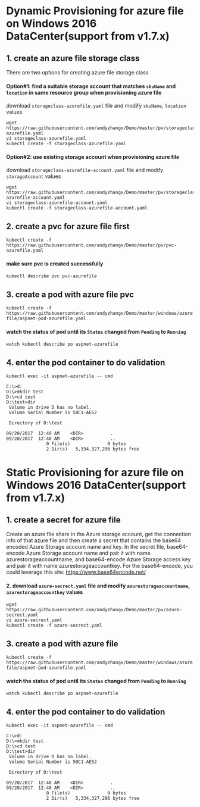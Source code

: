 # Dynamic Provisioning for azure file on Windows 2016 DataCenter(support from v1.7.x)
## 1. create an azure file storage class
There are two options for creating azure file storage class
#### Option#1: find a suitable storage account that matches ```skuName``` and ```location``` in same resource group when provisioning azure file
download `storageclass-azurefile.yaml` file and modify `skuName`, `location` values
```
wget https://raw.githubusercontent.com/andyzhangx/Demo/master/pv/storageclass-azurefile.yaml
vi storageclass-azurefile.yaml
kubectl create -f storageclass-azurefile.yaml
```

#### Option#2: use existing storage account when provisioning azure file
download `storageclass-azurefile-account.yaml` file and modify `storageAccount` values
```
wget https://raw.githubusercontent.com/andyzhangx/Demo/master/pv/storageclass-azurefile-account.yaml
vi storageclass-azurefile-account.yaml
kubectl create -f storageclass-azurefile-account.yaml
```

## 2. create a pvc for azure file first
```kubectl create -f https://raw.githubusercontent.com/andyzhangx/Demo/master/pv/pvc-azurefile.yaml```

#### make sure pvc is created successfully
```kubectl describe pvc pvc-azurefile```

## 3. create a pod with azure file pvc
```kubectl create -f https://raw.githubusercontent.com/andyzhangx/Demo/master/windows/azurefile/aspnet-pod-azurefile.yaml```

#### watch the status of pod until its `Status` changed from `Pending` to `Running`
```watch kubectl describe po aspnet-azurefile```

## 4. enter the pod container to do validation
```kubectl exec -it aspnet-azurefile -- cmd```

```
C:\>d:
D:\>mkdir test
D:\>cd test
D:\test>dir
 Volume in drive D has no label.
 Volume Serial Number is 50C1-AE52

 Directory of D:\test

09/20/2017  12:40 AM    <DIR>          .
09/20/2017  12:40 AM    <DIR>          ..
               0 File(s)              0 bytes
               2 Dir(s)   5,334,327,296 bytes free
```


# Static Provisioning for azure file on Windows 2016 DataCenter(support from v1.7.x)
## 1. create a secret for azure file
Create an azure file share in the Azure storage account, get the connection info of that azure file and then create a secret that contains the base64 encoded Azure Storage account name and key. In the secret file, base64-encode Azure Storage account name and pair it with name azurestorageaccountname, and base64-encode Azure Storage access key and pair it with name azurestorageaccountkey. For the base64-encode, you could leverage this site: https://www.base64encode.net/

#### 2. download `azure-secrect.yaml` file and modify `azurestorageaccountname`, `azurestorageaccountkey` values
```
wget https://raw.githubusercontent.com/andyzhangx/Demo/master/pv/azure-secrect.yaml
vi azure-secrect.yaml
kubectl create -f azure-secrect.yaml
```

## 3. create a pod with azure file
```kubectl create -f https://raw.githubusercontent.com/andyzhangx/Demo/master/windows/azurefile/aspnet-pod-azurefile.yaml```

#### watch the status of pod until its `Status` changed from `Pending` to `Running`
```watch kubectl describe po aspnet-azurefile```

## 4. enter the pod container to do validation
```kubectl exec -it aspnet-azurefile -- cmd```

```
C:\>d:
D:\>mkdir test
D:\>cd test
D:\test>dir
 Volume in drive D has no label.
 Volume Serial Number is 50C1-AE52

 Directory of D:\test

09/20/2017  12:40 AM    <DIR>          .
09/20/2017  12:40 AM    <DIR>          ..
               0 File(s)              0 bytes
               2 Dir(s)   5,334,327,296 bytes free
```
